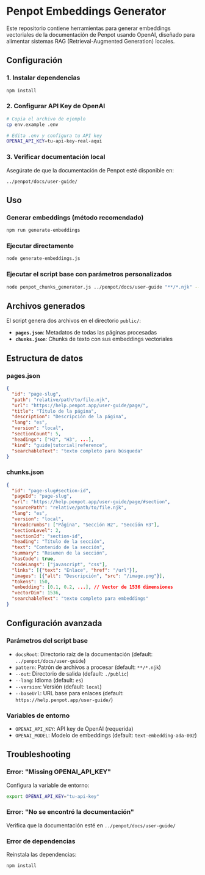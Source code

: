 # Penpot Embeddings Generator

Este repositorio contiene herramientas para generar embeddings vectoriales de la documentación de Penpot usando OpenAI, diseñado para alimentar sistemas RAG (Retrieval-Augmented Generation) locales.

## Configuración

### 1. Instalar dependencias
```bash
npm install
```

### 2. Configurar API Key de OpenAI
```bash
# Copia el archivo de ejemplo
cp env.example .env

# Edita .env y configura tu API key
OPENAI_API_KEY=tu-api-key-real-aqui
```

### 3. Verificar documentación local
Asegúrate de que la documentación de Penpot esté disponible en:
```
../penpot/docs/user-guide/
```

## Uso

### Generar embeddings (método recomendado)
```bash
npm run generate-embeddings
```

### Ejecutar directamente
```bash
node generate-embeddings.js
```

### Ejecutar el script base con parámetros personalizados
```bash
node penpot_chunks_generator.js ../penpot/docs/user-guide "**/*.njk" --out ./public --lang es --version local
```

## Archivos generados

El script genera dos archivos en el directorio `public/`:

- **`pages.json`**: Metadatos de todas las páginas procesadas
- **`chunks.json`**: Chunks de texto con sus embeddings vectoriales

## Estructura de datos

### pages.json
```json
{
  "id": "page-slug",
  "path": "relative/path/to/file.njk",
  "url": "https://help.penpot.app/user-guide/page/",
  "title": "Título de la página",
  "description": "Descripción de la página",
  "lang": "es",
  "version": "local",
  "sectionCount": 5,
  "headings": ["H2", "H3", ...],
  "kind": "guide|tutorial|reference",
  "searchableText": "texto completo para búsqueda"
}
```

### chunks.json
```json
{
  "id": "page-slug#section-id",
  "pageId": "page-slug",
  "url": "https://help.penpot.app/user-guide/page/#section",
  "sourcePath": "relative/path/to/file.njk",
  "lang": "es",
  "version": "local",
  "breadcrumbs": ["Página", "Sección H2", "Sección H3"],
  "sectionLevel": 2,
  "sectionId": "section-id",
  "heading": "Título de la sección",
  "text": "Contenido de la sección",
  "summary": "Resumen de la sección",
  "hasCode": true,
  "codeLangs": ["javascript", "css"],
  "links": [{"text": "Enlace", "href": "/url"}],
  "images": [{"alt": "Descripción", "src": "/image.png"}],
  "tokens": 150,
  "embedding": [0.1, 0.2, ...], // Vector de 1536 dimensiones
  "vectorDim": 1536,
  "searchableText": "texto completo para embeddings"
}
```

## Configuración avanzada

### Parámetros del script base

- `docsRoot`: Directorio raíz de la documentación (default: `../penpot/docs/user-guide`)
- `pattern`: Patrón de archivos a procesar (default: `**/*.njk`)
- `--out`: Directorio de salida (default: `./public`)
- `--lang`: Idioma (default: `es`)
- `--version`: Versión (default: `local`)
- `--baseUrl`: URL base para enlaces (default: `https://help.penpot.app/user-guide/`)

### Variables de entorno

- `OPENAI_API_KEY`: API key de OpenAI (requerida)
- `OPENAI_MODEL`: Modelo de embeddings (default: `text-embedding-ada-002`)

## Troubleshooting

### Error: "Missing OPENAI_API_KEY"
Configura la variable de entorno:
```bash
export OPENAI_API_KEY="tu-api-key"
```

### Error: "No se encontró la documentación"
Verifica que la documentación esté en `../penpot/docs/user-guide/`

### Error de dependencias
Reinstala las dependencias:
```bash
npm install
```
